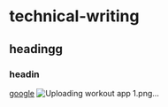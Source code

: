# technical-writing
## headingg
### headin
[google](https://www.google.com/)
![Uploading workout app 1.png…]()
